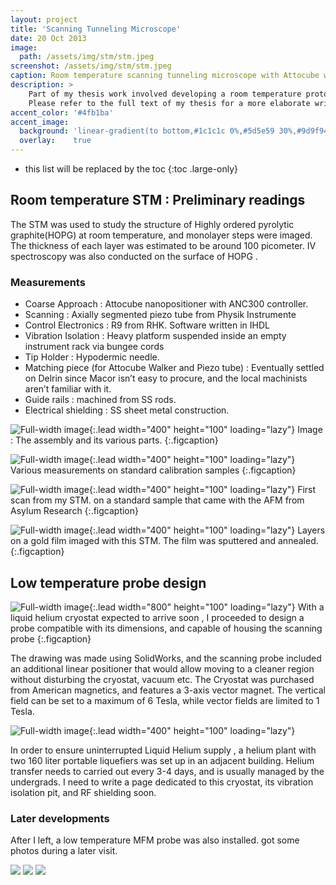 ```yaml
---
layout: project
title: 'Scanning Tunneling Microscope'
date: 20 Oct 2013
image:  
  path: /assets/img/stm/stm.jpeg
screenshot: /assets/img/stm/stm.jpeg
caption: Room temperature scanning tunneling microscope with Attocube walkers and R9 PID.
description: >
    Part of my thesis work involved developing a room temperature prototype of a scanning tunneling microscope(STM).
    Please refer to the full text of my thesis for a more elaborate write-up
accent_color: '#4fb1ba'
accent_image:
  background: 'linear-gradient(to bottom,#1c1c1c 0%,#5d5e59 30%,#9d9f94 50%,#a4988e 70%,#984406 100%)'
  overlay:    true
---
```


* this list will be replaced by the toc
{:toc .large-only}

## Room temperature STM : Preliminary readings

The STM was used to study the structure of Highly ordered pyrolytic graphite(HOPG) at room temperature, and monolayer steps were imaged. The thickness of each layer was estimated to be around 100 picometer. IV spectroscopy was also conducted on the surface of HOPG .


### Measurements

* Coarse Approach : Attocube nanopositioner with ANC300 controller.
* Scanning :    Axially segmented piezo tube from Physik Instrumente
* Control Electronics : R9 from RHK.  Software written in IHDL
* Vibration Isolation : Heavy platform suspended inside an empty instrument rack via bungee cords
* Tip Holder : Hypodermic needle.
* Matching piece (for Attocube Walker and Piezo tube) :  Eventually settled on Delrin since Macor isn’t easy to procure, and the local machinists aren’t familiar with it.
* Guide rails : machined from SS rods.
* Electrical shielding : SS sheet metal construction.

![Full-width image](/assets/img/stm/stm_labels.png){:.lead width="400" height="100" loading="lazy"}
Image :  The assembly and its various parts.
{:.figcaption}


![Full-width image](/assets/img/stm/readings.png){:.lead width="400" height="100" loading="lazy"}
Various measurements on standard calibration samples
{:.figcaption}




![Full-width image](/assets/img/stm/scan1.jpeg){:.lead width="400" height="100" loading="lazy"}
First scan from my STM. on a standard sample that came with the AFM from Asylum Research
{:.figcaption}


![Full-width image](/assets/img/stm/gold.jpeg){:.lead width="400" height="100" loading="lazy"}
Layers on a gold film imaged with this STM. The film was sputtered and annealed.
{:.figcaption}

## Low temperature probe design

![Full-width image](/assets/img/stm/lowtemp.png){:.lead width="800" height="100" loading="lazy"}
With a liquid helium cryostat expected to arrive soon , I proceeded to design a probe compatible with its dimensions, and capable of housing the scanning probe
{:.figcaption}


The drawing was made using SolidWorks, and the scanning probe included an additional linear positioner that would allow moving to a cleaner region without disturbing the cryostat, vacuum etc.
The Cryostat was purchased from American magnetics, and features a 3-axis vector magnet.  The vertical field can be set to a maximum of 6 Tesla, while vector fields are limited to 1 Tesla.

![Full-width image](/assets/img/stm/cryo.jpeg){:.lead width="400" height="100" loading="lazy"}

In order to ensure uninterrupted Liquid Helium supply , a helium plant with two 160 liter portable liquefiers was set up in an adjacent building.  Helium transfer needs to carried out every 3-4 days, and is usually managed by the undergrads.  I need to write a page dedicated to this cryostat, its vibration isolation pit, and RF shielding soon.


### Later developments

After I left, a low temperature MFM probe was also installed. got some photos during a later visit.

![](/assets/img/blog/spm1.jpeg)
![](/assets/img/blog/spm2.jpeg)
![](/assets/img/blog/spm3.jpeg)